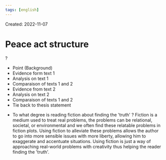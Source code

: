 ```yaml
---
tags: [english] 
---
```

Created: 2022-11-07

# Peace act structure
?
- Point (Background)
- Evidence form text 1
- Analysis on text 1 
- Comparaison of texts 1 and 2
- Evidence from text 2
- Analysis on text 2
- Comparaison of texts 1 and 2
- Tie back to thesis statement
<!--SR:!2022-11-13,2,210-->

- To what degree is reading fiction about finding the 'truth' ?
	Fiction is a medium used to treat real problems, the problems can be relational, societal, or environmental and we often find these relatable problems in fiction plots. Using fiction to alleviate these problems allows the author to go into more sensible issues with more liberty, allowing him to exaggerate and accentuate situations. Using fiction is just a way of approaching real-world problems with creativity thus helping the reader finding the 'truth'.
